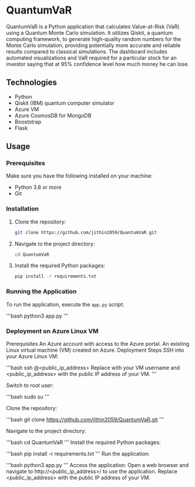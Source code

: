 # QuantumVaR

QuantumVaR is a Python application that calculates Value-at-Risk (VaR) using a Quantum Monte Carlo simulation. It utilizes Qiskit, a quantum computing framework, to generate high-quality random numbers for the Monte Carlo simulation, providing potentially more accurate and reliable results compared to classical simulations.
The dashboard includes automated visualizations and VaR required for a particular stock for an investor saying that at 95% confidence level how much money he can lose. 

## Technologies
- Python
- Qiskit (IBM) quantum computer simulator
- Azure VM
- Azure CosmosDB for MongoDB
- Booststrap
- Flask

## Usage

### Prerequisites

Make sure you have the following installed on your machine:

- Python 3.8 or more
- Git

### Installation

1. Clone the repository:
    ```bash
    git clone https://github.com/jithin2059/QuantumVaR.git
    ```

2. Navigate to the project directory:
    ```bash
    cd QuantumVaR
    ```

3. Install the required Python packages:
    ```bash
    pip install -r requirements.txt
    ```

### Running the Application

To run the application, execute the `app.py` script:

'''bash
python3 app.py
'''
### Deployment on Azure Linux VM

Prerequisites
An Azure account with access to the Azure portal.
An existing Linux virtual machine (VM) created on Azure.
Deployment Steps
SSH into your Azure Linux VM:

'''bash
ssh <username>@<public_ip_address>
Replace <username> with your VM username and <public_ip_address> with the public IP address of your VM.
'''

Switch to root user:

'''bash
sudo su
'''

Clone the repository:

'''bash
git clone https://github.com/jithin2059/QuantumVaR.git
'''

Navigate to the project directory:

'''bash
cd QuantumVaR
'''
Install the required Python packages:

'''bash
pip install -r requirements.txt
'''
Run the application:

'''bash
python3 app.py
'''
Access the application:
Open a web browser and navigate to http://<public_ip_address>/ to use the application. Replace <public_ip_address> with the public IP address of your VM.


